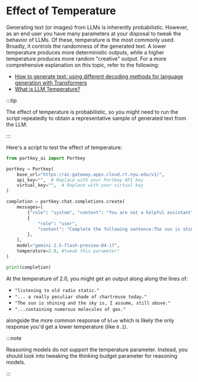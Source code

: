 # Effect of Temperature

Generating text (or images) from LLMs is inherently probabilistic. However, as an end user you have many parameters at your disposal to tweak the behavior of LLMs. Of these, temperature is the most commonly used. Broadly, it controls the randomness of the generated text. A lower temperature produces more deterministic outputs, while a higher temperature produces more random "creative" output. For a more comprehensive explanation on this topic, refer to the following:
-   [How to generate text: using different decoding methods for language generation with Transformers](https://huggingface.co/blog/how-to-generate)
-   [What is LLM Temperature?](https://www.ibm.com/think/topics/llm-temperature)

:::tip

The effect of temperature is probabilistic, so you might need to run the script repeatedly to obtain a representative sample of generated text from the LLM.

:::

Here's a script to test the effect of temperature:
```python
from portkey_ai import Portkey

portkey = Portkey(
    base_url="https://ai-gateway.apps.cloud.rt.nyu.edu/v1/",
    api_key="",  # Replace with your Portkey API key
    virtual_key="",  # Replace with your virtual key
)

completion = portkey.chat.completions.create(
    messages=[
        {"role": "system", "content": "You are not a helpful assistant"},
        {
            "role": "user",
            "content": "Complete the following sentence:The sun is shining and the sky is",
        },
    ],
    model="gemini-2.5-flash-preview-04-17",
    temperature=2.0, #tweak this parameter!
)

print(completion)
```

At the temperature of 2.0, you might get an output along along the lines of:

-   ``"listening to old radio static."``
-   ``"... a really peculiar shade of chartreuse today."``
-   ``"The sun is shining and the sky is, I assume, still above."``
-   ``"...containing numerous molecules of gas."``

alongside the more common response of ``blue`` which is likely the only response you'd get a lower temperature (like `0.1`).



:::note

Reasoning models do not support the temperature parameter. Instead, you should look into tweaking the thinking budget parameter for reasoning models.

:::
